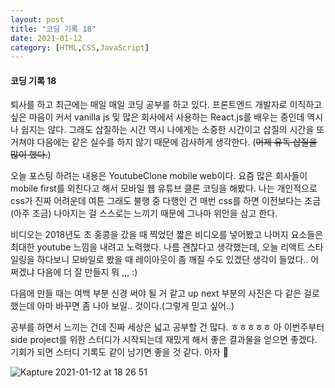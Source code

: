 ```yaml
---
layout: post
title: "코딩 기록 18"
date: 2021-01-12
category: [HTML,CSS,JavaScript]
---
```


<h4>코딩 기록 18</h4>

퇴사를 하고 최근에는 매일 매일 코딩 공부를 하고 있다. 프론트엔드 개발자로 이직하고 싶은 마음이 커서 vanilla js 및 많은 회사에서 사용하는 React.js를 배우는 중인데 
역시나 쉽지는 않다.
그래도 삽질하는 시간 역시 나에게는 소중한 시간이고 삽질의 시간을 또 거쳐야 다음에는 같은 실수를 하지 않기 때문에 감사하게 생각한다. (<s>어제 유독 삽질을 많이 했다.</s>)


오늘 포스팅 하려는 내용은 YoutubeClone mobile web이다. 요즘 많은 회사들이 mobile first를 외친다고 해서 모바일 웹 유튜브 클론 코딩을 해봤다. 나는 개인적으로 css가 진짜 어려운데 
여튼 그래도 불행 중 다행인 건 매번 css를 하면 이전보다는 조금(아주 조금) 나아지는 걸 스스로는 느끼기 때문에 그나마 위안을 삼고 한다. 

비디오는 2018년도 초 홍콩을 갔을 때 찍었던 짧은 비디오를 넣어봤고 나머지 요소들은 최대한 youtube 느낌을 내려고 노력했다. 나름 괜찮다고 생각했는데,
오늘 리액트 스타일링을 하다보니 모바일로 봤을 때 레이아웃이 좀 깨질 수도 있겠단 생각이 들었다.. 어쩌겠냐 다음에 더 잘 만들지 뭐 ,,, :)

다음에 만들 때는 여백 부분 신경 써야 될 거 같고 up next 부분의 사진은 다 같은 걸로 했는데 아마 바꾸면 좀 나아 보일.. 것이다.(그렇게 믿고 싶어..)

공부를 하면서 느끼는 건데 진짜 세상은 넓고 공부할 건 많다. ㅎㅎㅎㅎㅎ 아 이번주부터 side project를 위한 스터디가 시작되는데 재밌게 해서 좋은 결과물을 얻으면 좋겠다.
기회가 되면 스터디 기록도 같이 남기면 좋을 것 같다. 아자 👊

![Kapture 2021-01-12 at 18 26 51](https://user-images.githubusercontent.com/49034615/104295435-cd25c700-5503-11eb-8cbc-9d140ee0e20a.gif)
